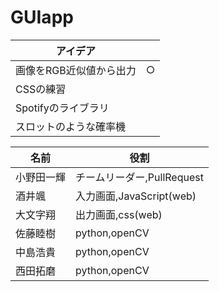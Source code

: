 # GUIapp
| アイデア ||
| -------- | --- |
| 画像をRGB近似値から出力 | ○ |
| CSSの練習 ||
| Spotifyのライブラリ ||
| スロットのような確率機 ||

| 名前 | 役割 |
|-----|-----|
| 小野田一輝 | チームリーダー,PullRequest |
| 酒井颯 | 入力画面,JavaScript(web) |
| 大文字翔 | 出力画面,css(web) |
| 佐藤睦樹 | python,openCV |
| 中島浩貴 | python,openCV |
| 西田拓磨 | python,openCV |